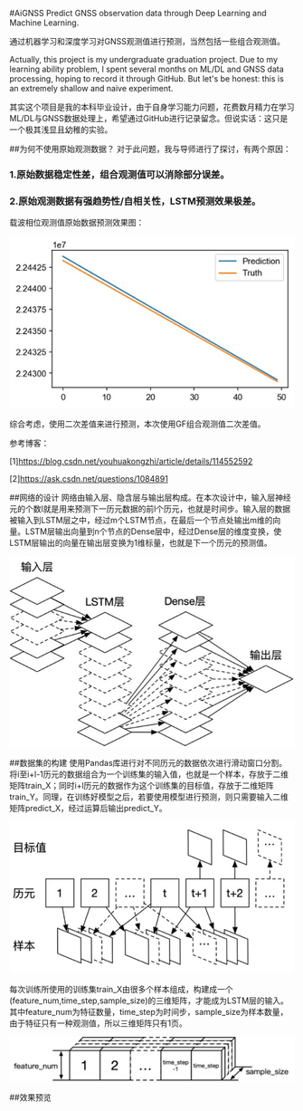 #AiGNSS
Predict GNSS observation data through Deep Learning and Machine Learning. 

通过机器学习和深度学习对GNSS观测值进行预测，当然包括一些组合观测值。

Actually, this project is my undergraduate graduation project. Due to my learning ability problem, I spent several months on ML/DL and GNSS data processing, hoping to record it through GitHub. But let's be honest: this is an extremely shallow and naive experiment.

其实这个项目是我的本科毕业设计，由于自身学习能力问题，花费数月精力在学习ML/DL与GNSS数据处理上，希望通过GitHub进行记录留念。但说实话：这只是一个极其浅显且幼稚的实验。

##为何不使用原始观测数据？
对于此问题，我与导师进行了探讨，有两个原因：
### 1.原始数据稳定性差，组合观测值可以消除部分误差。
### 2.原始观测数据有强趋势性/自相关性，LSTM预测效果极差。
载波相位观测值原始数据预测效果图：

![image](/images/1.jpg)

综合考虑，使用二次差值来进行预测，本次使用GF组合观测值二次差值。

参考博客：

[1]https://blog.csdn.net/youhuakongzhi/article/details/114552592

[2]https://ask.csdn.net/questions/1084891

##网络的设计
网络由输入层、隐含层与输出层构成。在本次设计中，输入层神经元的个数l就是用来预测下一历元数据的前l个历元，也就是时间步。输入层的数据被输入到LSTM层之中，经过m个LSTM节点，在最后一个节点处输出m维的向量。LSTM层输出向量到n个节点的Dense层中，经过Dense层的维度变换，使LSTM层输出的向量在输出层变换为1维标量，也就是下一个历元的预测值。

![image](/images/2.jpg)

##数据集的构建
使用Pandas库进行对不同历元的数据依次进行滑动窗口分割。将i至i+l-1历元的数据组合为一个训练集的输入值，也就是一个样本，存放于二维矩阵train_X；同时i+l历元的数据作为这个训练集的目标值，存放于二维矩阵train_Y。同理，在训练好模型之后，若要使用模型进行预测，则只需要输入二维矩阵predict_X，经过运算后输出predict_Y。

![image](/images/3.jpg)

每次训练所使用的训练集train_X由很多个样本组成，构建成一个(feature_num,time_step,sample_size)的三维矩阵，才能成为LSTM层的输入。其中feature_num为特征数量，time_step为时间步，sample_size为样本数量，由于特征只有一种观测值，所以三维矩阵只有1页。

![image](/images/4.jpg)

##效果预览
